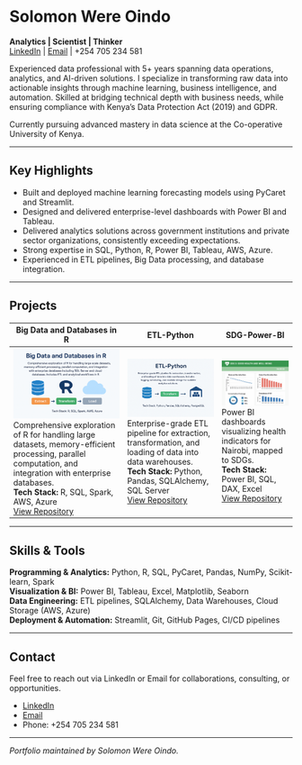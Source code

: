 # Solomon Were Oindo

**Analytics | Scientist | Thinker**  
[LinkedIn](https://www.linkedin.com/in/solomonwere) | [Email](mailto:oindosolo705@gmail.com) | +254 705 234 581

Experienced data professional with 5+ years spanning data operations, analytics, and AI-driven solutions. I specialize in transforming raw data into actionable insights through machine learning, business intelligence, and automation. Skilled at bridging technical depth with business needs, while ensuring compliance with Kenya’s Data Protection Act (2019) and GDPR.

Currently pursuing advanced mastery in data science at the Co-operative University of Kenya.

---

## Key Highlights

- Built and deployed machine learning forecasting models using PyCaret and Streamlit.  
- Designed and delivered enterprise-level dashboards with Power BI and Tableau.  
- Delivered analytics solutions across government institutions and private sector organizations, consistently exceeding expectations.  
- Strong expertise in SQL, Python, R, Power BI, Tableau, AWS, Azure.  
- Experienced in ETL pipelines, Big Data processing, and database integration.

---

## Projects

| Big Data and Databases in R | ETL-Python | SDG-Power-BI |
|-----------------------------|------------|--------------|
| <img src="bigdata-r.png" width="200"/><br/> Comprehensive exploration of R for handling large datasets, memory-efficient processing, parallel computation, and integration with enterprise databases.<br/><b>Tech Stack:</b> R, SQL, Spark, AWS, Azure<br/><a href="https://github.com/solowere/Big-Data-and-Database-in-R">View Repository</a> | <img src="etl-python.png" width="200"/><br/> Enterprise-grade ETL pipeline for extraction, transformation, and loading of data into data warehouses.<br/><b>Tech Stack:</b> Python, Pandas, SQLAlchemy, SQL Server<br/><a href="https://github.com/solowere/ETL-Python">View Repository</a> | <img src="sdg-powerbi.png" width="200"/><br/> Power BI dashboards visualizing health indicators for Nairobi, mapped to SDGs.<br/><b>Tech Stack:</b> Power BI, SQL, DAX, Excel<br/><a href="https://github.com/solowere/SDG-Power-BI">View Repository</a> |

---

## Skills & Tools

**Programming & Analytics:** Python, R, SQL, PyCaret, Pandas, NumPy, Scikit-learn, Spark  
**Visualization & BI:** Power BI, Tableau, Excel, Matplotlib, Seaborn  
**Data Engineering:** ETL pipelines, SQLAlchemy, Data Warehouses, Cloud Storage (AWS, Azure)  
**Deployment & Automation:** Streamlit, Git, GitHub Pages, CI/CD pipelines  

---

## Contact

Feel free to reach out via LinkedIn or Email for collaborations, consulting, or opportunities.  

- [LinkedIn](https://www.linkedin.com/in/solomonwere)  
- [Email](mailto:oindosolo705@gmail.com)  
- Phone: +254 705 234 581  

---

*Portfolio maintained by Solomon Were Oindo.*
